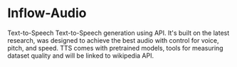 # Inflow-Audio
Text-to-Speech
Text-to-Speech generation using API. It's built on the latest research, was designed to achieve the best audio with control for voice, pitch, and speed. TTS comes with pretrained models, tools for measuring dataset quality and will be linked to wikipedia API.
